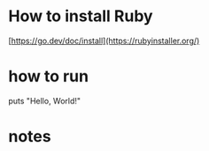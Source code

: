 # How to install Ruby

[https://go.dev/doc/install](https://rubyinstaller.org/)

# how to run

puts "Hello, World!"

# notes
